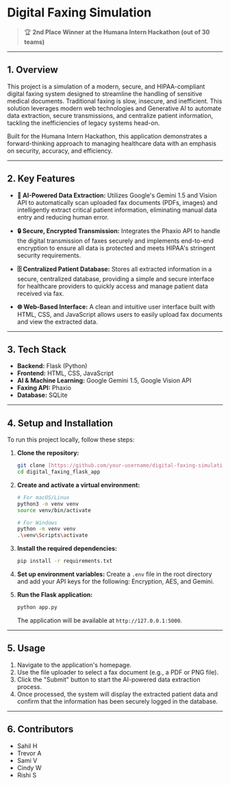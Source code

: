 # Digital Faxing Simulation

> 🏆 **2nd Place Winner at the Humana Intern Hackathon (out of 30 teams)**

---

## 1. Overview

This project is a simulation of a modern, secure, and HIPAA-compliant digital faxing system designed to streamline the handling of sensitive medical documents. Traditional faxing is slow, insecure, and inefficient. This solution leverages modern web technologies and Generative AI to automate data extraction, secure transmissions, and centralize patient information, tackling the inefficiencies of legacy systems head-on.

Built for the Humana Intern Hackathon, this application demonstrates a forward-thinking approach to managing healthcare data with an emphasis on security, accuracy, and efficiency.

---

## 2. Key Features

* **🤖 AI-Powered Data Extraction:** Utilizes Google's Gemini 1.5 and Vision API to automatically scan uploaded fax documents (PDFs, images) and intelligently extract critical patient information, eliminating manual data entry and reducing human error.

* **🔒 Secure, Encrypted Transmission:** Integrates the Phaxio API to handle the digital transmission of faxes securely and implements end-to-end encryption to ensure all data is protected and meets HIPAA's stringent security requirements.

* **🗄️ Centralized Patient Database:** Stores all extracted information in a secure, centralized database, providing a simple and secure interface for healthcare providers to quickly access and manage patient data received via fax.

* **🌐 Web-Based Interface:** A clean and intuitive user interface built with HTML, CSS, and JavaScript allows users to easily upload fax documents and view the extracted data.

---

## 3. Tech Stack

* **Backend:** Flask (Python)
* **Frontend:** HTML, CSS, JavaScript
* **AI & Machine Learning:** Google Gemini 1.5, Google Vision API
* **Faxing API:** Phaxio
* **Database:** SQLite

---

## 4. Setup and Installation

To run this project locally, follow these steps:

1. **Clone the repository:**
   ```bash
   git clone [https://github.com/your-username/digital-faxing-simulation.git](https://github.com/your-username/digital-faxing-simulation.git)
   cd digital_faxing_flask_app
   ```

2. **Create and activate a virtual environment:**
   ```bash
   # For macOS/Linux
   python3 -m venv venv
   source venv/bin/activate
   
   # For Windows
   python -m venv venv
   .\venv\Scripts\activate
   ```

3. **Install the required dependencies:**
   ```bash
   pip install -r requirements.txt
   ```

4. **Set up environment variables:**
   Create a `.env` file in the root directory and add your API keys for the following: Encryption, AES, and Gemini.

5. **Run the Flask application:**
   ```bash
   python app.py
   ```
   The application will be available at `http://127.0.0.1:5000`.

---

## 5. Usage

1. Navigate to the application's homepage.
2. Use the file uploader to select a fax document (e.g., a PDF or PNG file).
3. Click the "Submit" button to start the AI-powered data extraction process.
4. Once processed, the system will display the extracted patient data and confirm that the information has been securely logged in the database.

---

## 6. Contributors

* Sahil H
* Trevor A
* Sami V
* Cindy W
* Rishi S
